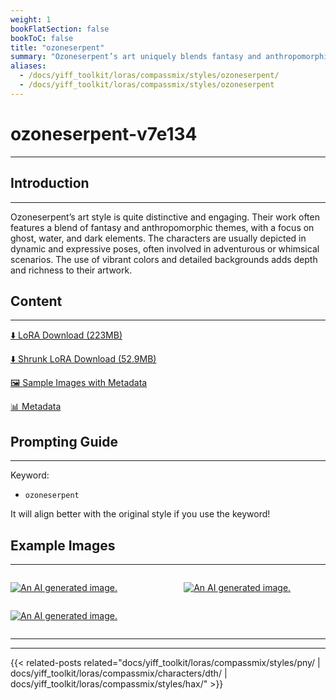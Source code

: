 ```yaml
---
weight: 1
bookFlatSection: false
bookToC: false
title: "ozoneserpent"
summary: "Ozoneserpent’s art uniquely blends fantasy and anthropomorphic themes with vibrant colors and detailed backgrounds, featuring dynamic characters in adventurous scenarios."
aliases:
  - /docs/yiff_toolkit/loras/compassmix/styles/ozoneserpent/
  - /docs/yiff_toolkit/loras/compassmix/styles/ozoneserpent
---
```


<!--markdownlint-disable MD025 MD033 -->

# ozoneserpent-v7e134

---

## Introduction

---

Ozoneserpent’s art style is quite distinctive and engaging. Their work often features a blend of fantasy and anthropomorphic themes, with a focus on ghost, water, and dark elements. The characters are usually depicted in dynamic and expressive poses, often involved in adventurous or whimsical scenarios. The use of vibrant colors and detailed backgrounds adds depth and richness to their artwork.

## Content

---

[⬇️ LoRA Download (223MB)](https://huggingface.co/k4d3/yiff_toolkit/resolve/main/compass_loras/ozoneserpent-v7e134/ozoneserpent-v7e134.safetensors?download=true)

[⬇️ Shrunk LoRA Download (52.9MB)](https://huggingface.co/k4d3/yiff_toolkit/resolve/main/compass_loras/ozoneserpent-v7e134/ozoneserpent-v7e134_frockpt1_th-3.55.safetensors)

[🖼️ Sample Images with Metadata](https://huggingface.co/k4d3/yiff_toolkit/tree/main/static/ozoneserpent)

<!--
[📐 Dataset](https://huggingface.co/datasets/k4d3/furry/tree/main/)
-->

[📊 Metadata](https://huggingface.co/k4d3/yiff_toolkit/resolve/main/compass_loras/ozoneserpent-v7e134/ozoneserpent-v7e134.json)

## Prompting Guide

---

Keyword:

- `ozoneserpent`

It will align better with the original style if you use the keyword!

<!--

### Suggested Tags

-->

## Example Images

---

<!-- ⚠️ TODO: Thumbnails -->

<div style="display: flex; justify-content: space-between;">
  <div style="display: flex; justify-content: space-between; width: 45%;">

[![An AI generated image.](https://huggingface.co/k4d3/yiff_toolkit/resolve/main/static/ozoneserpent/i2i_00036_.png)](https://huggingface.co/k4d3/yiff_toolkit/resolve/main/static/ozoneserpent/i2i_00036_.png)

</div>
  <div style="display: flex; justify-content: space-between; width: 45%;">

[![An AI generated image.](https://huggingface.co/k4d3/yiff_toolkit/resolve/main/static/ozoneserpent/i2i_00056_.png)](https://huggingface.co/k4d3/yiff_toolkit/resolve/main/static/ozoneserpent/i2i_00056_.png)

  </div>
</div>

<div style="display: flex; justify-content: space-between;">

[![An AI generated image.](https://huggingface.co/k4d3/yiff_toolkit/resolve/main/static/ozoneserpent/i2i/horny-awoo.png)](https://huggingface.co/k4d3/yiff_toolkit/resolve/main/static/ozoneserpent/i2i/horny-awoo.png)

</div>

---

---

{{< related-posts related="docs/yiff_toolkit/loras/compassmix/styles/pny/ | docs/yiff_toolkit/loras/compassmix/characters/dth/ | docs/yiff_toolkit/loras/compassmix/styles/hax/" >}}
